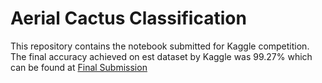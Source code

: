# Aerial Cactus Classification
This repository contains the notebook submitted for Kaggle competition.
<br>
The final accuracy achieved on est dataset by Kaggle was 99.27% which can be found at [Final Submission](https://www.kaggle.com/sajjadmanal/kernel19546b3b89?scriptVersionId=18140030)
